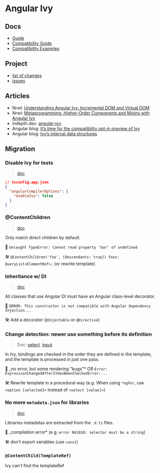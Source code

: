 # Angular Ivy

## Docs

- [Guide](https://angular.io/guide/ivy)
- [Compatibility Guide](https://angular.io/guide/ivy-compatibility)
- [Compatibility Examples](https://angular.io/guide/ivy-compatibility-examples)

## Project

- [list of changes](https://docs.google.com/document/d/1Dije0AsJ0PxL3NaeNPxpYDeapj30b_QC0xfeIvIIzgg/preview)
- [issues](https://github.com/angular/angular/issues?q=label%3A%22comp%3A+compiler%22+label%3A%22type%3A+bug%2Ffix%22+is%3Aissue+ivy+)

## Articles

- Nrwl: [Understanding Angular Ivy: Incremental DOM and Virtual DOM](https://blog.nrwl.io/understanding-angular-ivy-incremental-dom-and-virtual-dom-243be844bf36)
- Nrwl: [Metaprogramming, Higher-Order Components and Mixins with Angular Ivy](https://blog.nrwl.io/metaprogramming-higher-order-components-and-mixins-with-angular-ivy-75748fcbc310)
- indepth.dev: [angular-ivy](https://admin.indepth.dev/tag/angular-ivy/)
- Angular blog: [It’s time for the compatibility opt-in preview of Ivy](https://blog.angular.io/its-time-for-the-compatibility-opt-in-preview-of-ivy-38f3542a282f)
- Angular blog: [Ivy’s internal data structures](https://blog.angular.io/ivys-internal-data-structures-f410509c7480)

## Migration

### Disable Ivy for tests

> [doc](https://angular.io/guide/ivy#opting-out-of-angular-ivy)

```json
// tsconfig.app.json
{
  "angularCompilerOptions": {
    "enableIvy": false
  }
}
```

### @ContentChildren

> [doc](https://angular.io/guide/ivy-compatibility-examples#contentchildren-queries-only-match-direct-children-by-default)

Only match direct children by default.

🛑 `Uncaught TypeError: Cannot read property 'bar' of undefined`

🛠️ `@ContentChildren('foo', {descendants: true}) foos: QueryList<ElementRef>;` (or rewrite template)

### Inheritance w/ DI

> [doc](https://angular.io/guide/ivy-compatibility-examples#all-classes-that-use-angular-di-must-have-an-angular-class-level-decorator)

All classes that use Angular DI must have an Angular class-level decorator.

🛑 `ERROR: This constructor is not compatible with Angular Dependency Injection...`

🛠️ Add a decorator (`@Injectable` or `@Directive`)

### Change detection: newer use something before its definition

> Doc: [select](https://angular.io/guide/ivy-compatibility-examples#cannot-bind-to-value-property-of-select-with-ngfor), [input](https://angular.io/guide/ivy-compatibility-examples#forward-references-to-directive-inputs-accessed-through-local-refs-are-no-longer-supported)

In Ivy, bindings are checked in the order they are defined in the template, and the template is processed in just one pass.

🛑 \_no error, but some rendering "bugs"\* OR `Error: ExpressionChangedAfterItHasBeenCheckedError:...`

🛠️ Rewrite template in a procedural way (e.g. When using `*ngFor`, use `<option [selected]>` instead of `<select [value]>`)

### No more `metadata.json` for libraries

> [doc](https://angular.io/guide/ivy-compatibility-examples#foreign-functions-and-foreign-values-arent-statically-resolvable)

Libraries metadatas are extracted from the `.d.ts` files.

🛑 \_compilation error\* (e.g. `error NG1010: selector must be a string`)

🛠️ don't export variables (use `const`)

### `@ContentChild(TemplateRef)`

Ivy can't find the templateRef
